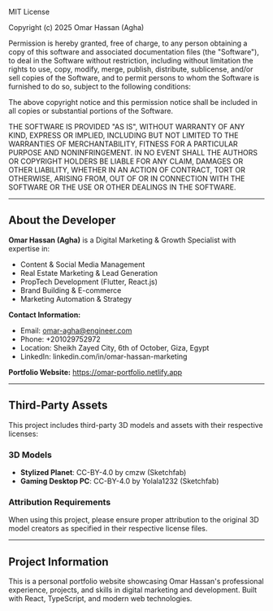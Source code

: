 MIT License

Copyright (c) 2025 Omar Hassan (Agha)

Permission is hereby granted, free of charge, to any person obtaining a copy
of this software and associated documentation files (the "Software"), to deal
in the Software without restriction, including without limitation the rights
to use, copy, modify, merge, publish, distribute, sublicense, and/or sell
copies of the Software, and to permit persons to whom the Software is
furnished to do so, subject to the following conditions:

The above copyright notice and this permission notice shall be included in all
copies or substantial portions of the Software.

THE SOFTWARE IS PROVIDED "AS IS", WITHOUT WARRANTY OF ANY KIND, EXPRESS OR
IMPLIED, INCLUDING BUT NOT LIMITED TO THE WARRANTIES OF MERCHANTABILITY,
FITNESS FOR A PARTICULAR PURPOSE AND NONINFRINGEMENT. IN NO EVENT SHALL THE
AUTHORS OR COPYRIGHT HOLDERS BE LIABLE FOR ANY CLAIM, DAMAGES OR OTHER
LIABILITY, WHETHER IN AN ACTION OF CONTRACT, TORT OR OTHERWISE, ARISING FROM,
OUT OF OR IN CONNECTION WITH THE SOFTWARE OR THE USE OR OTHER DEALINGS IN THE
SOFTWARE.

---

## About the Developer

**Omar Hassan (Agha)** is a Digital Marketing & Growth Specialist with expertise in:
- Content & Social Media Management
- Real Estate Marketing & Lead Generation
- PropTech Development (Flutter, React.js)
- Brand Building & E-commerce
- Marketing Automation & Strategy

**Contact Information:**
- Email: omar-agha@engineer.com
- Phone: +201029752972
- Location: Sheikh Zayed City, 6th of October, Giza, Egypt
- LinkedIn: linkedin.com/in/omar-hassan-marketing

**Portfolio Website:** https://omar-portfolio.netlify.app

---

## Third-Party Assets

This project includes third-party 3D models and assets with their respective licenses:

### 3D Models
- **Stylized Planet**: CC-BY-4.0 by cmzw (Sketchfab)
- **Gaming Desktop PC**: CC-BY-4.0 by Yolala1232 (Sketchfab)

### Attribution Requirements
When using this project, please ensure proper attribution to the original 3D model creators as specified in their respective license files.

---

## Project Information

This is a personal portfolio website showcasing Omar Hassan's professional experience, projects, and skills in digital marketing and development. Built with React, TypeScript, and modern web technologies.
